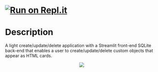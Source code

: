 # [![Run on Repl.it](https://repl.it/badge/github/besartmujeci/Inventory-Applet)](https://repl.it/github/besartmujeci/Inventory-Applet)

# Description
A light create/update/delete application with a Streamlit front-end SQLite back-end that enables a user to create/update/delete custom objects that appear as HTML cards.

<center><img src='https://user-images.githubusercontent.com/27745342/168490746-6bd1247a-e0b1-4047-9422-50d6ec75f9de.png'></center>
